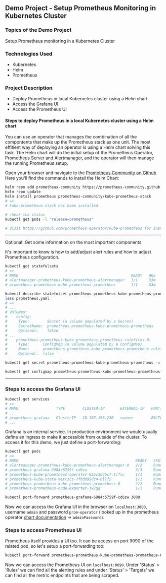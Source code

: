 ## Demo Project - Setup Prometheus Monitoring in Kubernetes Cluster

### Topics of the Demo Project
Setup Prometheus monitoring in a Kubernetes Cluster

### Technologies Used
- Kubernetes
- Helm
- Prometheus

### Project Description
- Deploy Prometheus in local Kubernetes cluster using a Helm chart
- Access the Grafana UI
- Access the Prometheus UI

#### Steps to deploy Prometheus in a local Kubernetes cluster using a Helm chart
You can use an operator that manages the combination of all the compontents that make up the Prometheus stack as one unit. The most effitient way of deploying an operator is using a Helm chart solving this task. The Helm chart will do the initial setup of the Prometheus Operator, Prometheus Server and Alertmanager, and the operator will then manage the running Prometheus setup.

Open your browser and navigate to the [Prometheus Community on Github](https://github.com/prometheus-community/helm-charts/tree/main/charts/kube-prometheus-stack). Here you'll find the commands to install the Helm Chart:

```sh
helm repo add prometheus-community https://prometheus-community.github.io/helm-charts
helm repo update
helm install prometheus prometheus-community/kube-prometheus-stack
# =>
# kube-prometheus-stack has been installed. 

# check the status
kubectl get pods -l "release=prometheus"

# Visit https://github.com/prometheus-operator/kube-prometheus for instructions on how to create & configure Alertmanager and Prometheus instances using the Operator.
```

****
Optional: Get some information on the most important components

It's important to know is how to add/adjust alert rules and how to adjust Prometheus configuration.

```sh
kubectl get statefulsets
# =>
# NAME                                                   READY   AGE
# alertmanager-prometheus-kube-prometheus-alertmanager   1/1     33m
# prometheus-prometheus-kube-prometheus-prometheus       1/1     33m

kubectl describe statefulset prometheus-prometheus-kube-prometheus-prometheus > prometheus.yaml
less prometheus.yaml
# =>
# ...
# Volumes:
#    config:
#     Type:        Secret (a volume populated by a Secret)
#     SecretName:  prometheus-prometheus-kube-prometheus-prometheus
#     Optional:    false
# ...
#    prometheus-prometheus-kube-prometheus-prometheus-rulefiles-0:
#     Type:      ConfigMap (a volume populated by a ConfigMap)
#     Name:      prometheus-prometheus-kube-prometheus-prometheus-rulefiles-0
#     Optional:  false

kubectl get secret prometheus-prometheus-kube-prometheus-prometheus -o jsonpath="{.data.prometheus\.yaml\.gz}" | base64 -d | gunzip > prometheus-config.yaml

kubectl get configmap prometheus-prometheus-kube-prometheus-prometheus-rulefiles-0 -o yaml > rules.yaml
```
****

### Steps to access the Grafana UI
```sh
kubectl get services
# => 
# NAME                 TYPE        CLUSTER-IP       EXTERNAL-IP   PORT(S)   AGE
# ...
# prometheus-grafana   ClusterIP   10.107.198.230   <none>        80/TCP    37m
# ...
```

Grafana is an internal service. In production environment we would usually define an ingress to make it accessible from outside of the cluster. To access it for this demo, we just define a port-forwarding:
```sh
kubectl get pods
# =>
# NAME                                                     READY   STATUS    RESTARTS        AGE
# alertmanager-prometheus-kube-prometheus-alertmanager-0   2/2     Running   1 (4m50s ago)   38m
# prometheus-grafana-6984c5759f-cd6zw                      3/3     Running   0               38m
# prometheus-kube-prometheus-operator-655c5b45c7-tlfvc     1/1     Running   0               38m
# prometheus-kube-state-metrics-7fbdd95dc4-bllf5           1/1     Running   0               38m
# prometheus-prometheus-kube-prometheus-prometheus-0       2/2     Running   0               38m
# prometheus-prometheus-node-exporter-jw2gg                1/1     Running   0               38m

kubectl port-forward prometheus-grafana-6984c5759f-cd6zw 3000
```

Now we can access the Grafana UI in the browser on `localhost:3000`, username `admin` and password `prom-operator` (looked up in the prometheus operator [chart documentation](https://github.com/prometheus-community/helm-charts/blob/main/charts/kube-prometheus-stack/values.yaml) -> `adminPassword`).

### Steps to access Prometheus UI
Prometheus itself provides a UI too. It can be access on port 9090 of the related pod, so let's setup a port-forwarding too:
```sh
kubectl port-forward prometheus-prometheus-kube-prometheus-prometheus-0 9090
```

Now we can access the Prometheus UI on `localhost:9090`. Under 'Status' > 'Rules' we can find all the alerting rules and under 'Status' > 'Targets' we can find all the metric endpoints that are being scraped.
